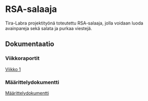 # RSA-salaaja
Tira-Labra projektityönä toteutettu RSA-salaaja, jolla voidaan luoda avainpareja sekä salata ja purkaa viestejä.

## Dokumentaatio
### Viikkoraportit
[Viikko 1](https://github.com/JuhoPaananen/RSA-salaaja/blob/main/documentation/Viikkoraportti1.md)


### Määrittelydokumentti
[Määrittelydokumentti](https://github.com/JuhoPaananen/RSA-salaaja/blob/main/documentation/määrittelydokumentti.md)

